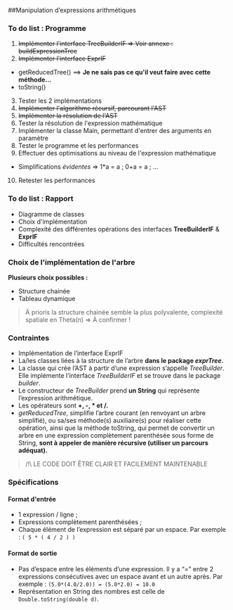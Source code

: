 ##Manipulation d’expressions arithmétiques


### To do list : Programme
1. ~~Implémenter l'interface TreeBuilderIF => Voir annexe : buildExpressionTree~~
2. ~~Implémenter l'interface ExprIF~~
  - getReducedTree() ==> **Je ne sais pas ce qu'il veut faire avec cette méthode...**
  - toString()
3. Tester les 2 implémentations 
4. ~~Implémenter l'algorithme récursif, parcourant l'AST~~
5. ~~Implémenter la résolution de l'AST~~ 
6. Tester la résolution de l'expression mathématique
7. Implémenter la classe Main, permettant d'entrer des arguments en paramètre
8. Tester le programme et les performances
9. Effectuer des optimisations au niveau de l'expression mathématique
  - Simplifications *évidentes* => 1*a = a ; 0+a = a ; ...
10. Retester les performances 

### To do list : Rapport
- Diagramme de classes
- Choix d'implémentation
- Complexité des différentes opérations des interfaces **TreeBuilderIF** & **ExprIF**
- Difficultés rencontrées 

### Choix de l'implémentation de l'arbre 
**Plusieurs choix possibles :**
- Structure chainée
- Tableau dynamique

> À prioris la structure chainée semble la plus polyvalente, complexité spatiale en Theta(n) => À confirmer !

### Contraintes
- Implémentation de l’interface ExprIF
- La/les classes liées à la structure de l’arbre **dans le package _exprTree_.**
- La classe qui crée l’AST à partir d’une expression s’appelle *TreeBuilder*. Elle implémente l’interface *TreeBuilderIF* et se trouve dans le package *builder*.
- Le constructeur de *TreeBuilder* prend **un String** qui représente l’expression arithmétique.
- Les opérateurs sont **+, -, * et /.**
- *getReducedTree*, simplifie l’arbre courant (en renvoyant un arbre simplifié), ou sa/ses méthode(s) auxiliaire(s) pour réaliser cette opération, ainsi que la méthode toString, qui permet de convertir un arbre en une expression complètement parenthésée sous forme de String, **sont à appeler de manière récursive (utiliser un parcours adéquat).**

>  /!\ LE CODE DOIT ÊTRE CLAIR ET FACILEMENT MAINTENABLE


### Spécifications

#### Format d'entrée
 - 1 expression / ligne ;
 - Expressions complètement parenthésées ;
 - Chaque élément de l’expression est séparé par un espace. Par exemple : `( 5 * ( 4 / 2 ) )`

#### Format de sortie
 - Pas d’espace entre les éléments d’une expression. Il y a “=” entre 2 expressions consécutives avec un espace avant et un autre après. Par exemple : `(5.0*(4.0/2.0)) = (5.0*2.0) = 10.0`
 - Représentation en String des nombres est celle de `Double.toString(double d)`.


